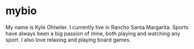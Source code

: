 # mybio


My name is Kyle Ohlwiler. I currently live in Rancho Santa Margarita. Sports have always been a big passion of mine, both playing and watching any sport. I also love relaxing and playing board games. 